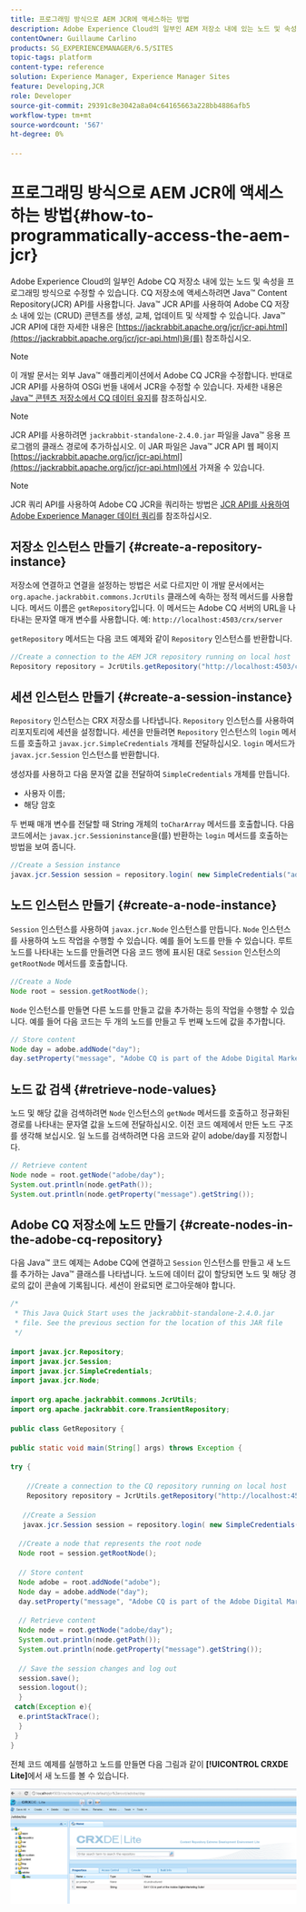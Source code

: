 ```yaml
---
title: 프로그래밍 방식으로 AEM JCR에 액세스하는 방법
description: Adobe Experience Cloud의 일부인 AEM 저장소 내에 있는 노드 및 속성을 프로그래밍 방식으로 수정할 수 있습니다
contentOwner: Guillaume Carlino
products: SG_EXPERIENCEMANAGER/6.5/SITES
topic-tags: platform
content-type: reference
solution: Experience Manager, Experience Manager Sites
feature: Developing,JCR
role: Developer
source-git-commit: 29391c8e3042a8a04c64165663a228bb4886afb5
workflow-type: tm+mt
source-wordcount: '567'
ht-degree: 0%

---
```


# 프로그래밍 방식으로 AEM JCR에 액세스하는 방법{#how-to-programmatically-access-the-aem-jcr}

Adobe Experience Cloud의 일부인 Adobe CQ 저장소 내에 있는 노드 및 속성을 프로그래밍 방식으로 수정할 수 있습니다. CQ 저장소에 액세스하려면 Java™ Content Repository(JCR) API를 사용합니다. Java™ JCR API를 사용하여 Adobe CQ 저장소 내에 있는 (CRUD) 콘텐츠를 생성, 교체, 업데이트 및 삭제할 수 있습니다. Java™ JCR API에 대한 자세한 내용은 [https://jackrabbit.apache.org/jcr/jcr-api.html](https://jackrabbit.apache.org/jcr/jcr-api.html)을(를) 참조하십시오.

>[!NOTE]
>
>이 개발 문서는 외부 Java™ 애플리케이션에서 Adobe CQ JCR을 수정합니다. 반대로 JCR API를 사용하여 OSGi 번들 내에서 JCR을 수정할 수 있습니다. 자세한 내용은 [Java™ 콘텐츠 저장소에서 CQ 데이터 유지](https://helpx.adobe.com/experience-manager/using/persisting-cq-data-java-content1.html)를 참조하십시오.

>[!NOTE]
>
>JCR API를 사용하려면 `jackrabbit-standalone-2.4.0.jar` 파일을 Java™ 응용 프로그램의 클래스 경로에 추가하십시오. 이 JAR 파일은 Java™ JCR API 웹 페이지 [https://jackrabbit.apache.org/jcr/jcr-api.html](https://jackrabbit.apache.org/jcr/jcr-api.html)에서 가져올 수 있습니다.

>[!NOTE]
>
>JCR 쿼리 API를 사용하여 Adobe CQ JCR을 쿼리하는 방법은 [JCR API를 사용하여 Adobe Experience Manager 데이터 쿼리](https://helpx.adobe.com/experience-manager/using/querying-experience-manager-data-using1.html)를 참조하십시오.

## 저장소 인스턴스 만들기 {#create-a-repository-instance}

저장소에 연결하고 연결을 설정하는 방법은 서로 다르지만 이 개발 문서에서는 `org.apache.jackrabbit.commons.JcrUtils` 클래스에 속하는 정적 메서드를 사용합니다. 메서드 이름은 `getRepository`입니다. 이 메서드는 Adobe CQ 서버의 URL을 나타내는 문자열 매개 변수를 사용합니다. 예: `http://localhost:4503/crx/server`

`getRepository` 메서드는 다음 코드 예제와 같이 `Repository` 인스턴스를 반환합니다.

```java
//Create a connection to the AEM JCR repository running on local host
Repository repository = JcrUtils.getRepository("http://localhost:4503/crx/server");
```

## 세션 인스턴스 만들기 {#create-a-session-instance}

`Repository` 인스턴스는 CRX 저장소를 나타냅니다. `Repository` 인스턴스를 사용하여 리포지토리에 세션을 설정합니다. 세션을 만들려면 `Repository` 인스턴스의 `login` 메서드를 호출하고 `javax.jcr.SimpleCredentials` 개체를 전달하십시오. `login` 메서드가 `javax.jcr.Session` 인스턴스를 반환합니다.

생성자를 사용하고 다음 문자열 값을 전달하여 `SimpleCredentials` 개체를 만듭니다.

* 사용자 이름;
* 해당 암호

두 번째 매개 변수를 전달할 때 String 개체의 `toCharArray` 메서드를 호출합니다. 다음 코드에서는 `javax.jcr.Sessioninstance`을(를) 반환하는 `login` 메서드를 호출하는 방법을 보여 줍니다.

```java
//Create a Session instance
javax.jcr.Session session = repository.login( new SimpleCredentials("admin", "admin".toCharArray()));
```

## 노드 인스턴스 만들기 {#create-a-node-instance}

`Session` 인스턴스를 사용하여 `javax.jcr.Node` 인스턴스를 만듭니다. `Node` 인스턴스를 사용하여 노드 작업을 수행할 수 있습니다. 예를 들어 노드를 만들 수 있습니다. 루트 노드를 나타내는 노드를 만들려면 다음 코드 행에 표시된 대로 `Session` 인스턴스의 `getRootNode` 메서드를 호출합니다.

```java
//Create a Node
Node root = session.getRootNode();
```

`Node` 인스턴스를 만들면 다른 노드를 만들고 값을 추가하는 등의 작업을 수행할 수 있습니다. 예를 들어 다음 코드는 두 개의 노드를 만들고 두 번째 노드에 값을 추가합니다.

```java
// Store content
Node day = adobe.addNode("day");
day.setProperty("message", "Adobe CQ is part of the Adobe Digital Marketing Suite!");
```

## 노드 값 검색 {#retrieve-node-values}

노드 및 해당 값을 검색하려면 `Node` 인스턴스의 `getNode` 메서드를 호출하고 정규화된 경로를 나타내는 문자열 값을 노드에 전달하십시오. 이전 코드 예제에서 만든 노드 구조를 생각해 보십시오. 일 노드를 검색하려면 다음 코드와 같이 adobe/day를 지정합니다.

```java
// Retrieve content
Node node = root.getNode("adobe/day");
System.out.println(node.getPath());
System.out.println(node.getProperty("message").getString());
```

## Adobe CQ 저장소에 노드 만들기 {#create-nodes-in-the-adobe-cq-repository}

다음 Java™ 코드 예제는 Adobe CQ에 연결하고 `Session` 인스턴스를 만들고 새 노드를 추가하는 Java™ 클래스를 나타냅니다. 노드에 데이터 값이 할당되면 노드 및 해당 경로의 값이 콘솔에 기록됩니다. 세션이 완료되면 로그아웃해야 합니다.

```java
/*
 * This Java Quick Start uses the jackrabbit-standalone-2.4.0.jar
 * file. See the previous section for the location of this JAR file
 */

import javax.jcr.Repository;
import javax.jcr.Session;
import javax.jcr.SimpleCredentials;
import javax.jcr.Node;

import org.apache.jackrabbit.commons.JcrUtils;
import org.apache.jackrabbit.core.TransientRepository;

public class GetRepository {

public static void main(String[] args) throws Exception {

try {

    //Create a connection to the CQ repository running on local host
    Repository repository = JcrUtils.getRepository("http://localhost:4503/crx/server");

   //Create a Session
   javax.jcr.Session session = repository.login( new SimpleCredentials("admin", "admin".toCharArray()));

  //Create a node that represents the root node
  Node root = session.getRootNode();

  // Store content
  Node adobe = root.addNode("adobe");
  Node day = adobe.addNode("day");
  day.setProperty("message", "Adobe CQ is part of the Adobe Digital Marketing Suite!");

  // Retrieve content
  Node node = root.getNode("adobe/day");
  System.out.println(node.getPath());
  System.out.println(node.getProperty("message").getString());

  // Save the session changes and log out
  session.save();
  session.logout();
  }
 catch(Exception e){
  e.printStackTrace();
  }
 }
}
```

전체 코드 예제를 실행하고 노드를 만들면 다음 그림과 같이 **[!UICONTROL CRXDE Lite]**&#x200B;에서 새 노드를 볼 수 있습니다.

![chlimage_1-68](assets/chlimage_1-68a.png)
